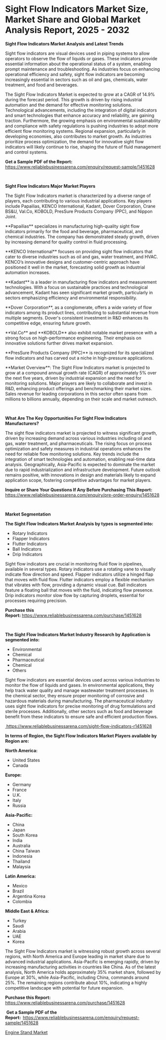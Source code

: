 <p><h1>Sight Flow Indicators Market Size, Market Share and Global Market Analysis Report, 2025 - 2032</h1></p><p><strong>Sight Flow Indicators Market Analysis and Latest Trends</strong></p>
<p><p>Sight flow indicators are visual devices used in piping systems to allow operators to observe the flow of liquids or gases. These indicators provide essential information about the operational status of a system, enabling prompt maintenance and troubleshooting. As industries focus on enhancing operational efficiency and safety, sight flow indicators are becoming increasingly essential in sectors such as oil and gas, chemicals, water treatment, and food and beverages.</p><p>The Sight Flow Indicators Market is expected to grow at a CAGR of 14.9% during the forecast period. This growth is driven by rising industrial automation and the demand for effective monitoring solutions. Technological advancements, including the integration of digital indicators and smart technologies that enhance accuracy and reliability, are gaining traction. Furthermore, the growing emphasis on environmental sustainability and compliance with safety regulations is pushing industries to adopt more efficient flow monitoring systems. Regional expansion, particularly in developing economies, also contributes to market growth. As industries prioritize process optimization, the demand for innovative sight flow indicators will likely continue to rise, shaping the future of fluid management and control systems.</p></p>
<p><strong>Get a Sample PDF of the Report:&nbsp;</strong> <a href="https://www.reliablebusinessarena.com/enquiry/request-sample/1451628?utm_campaign=2299&utm_medium=2&utm_source=Github&utm_content=ia&utm_term=18022025&utm_id=sight-flow-indicators">https://www.reliablebusinessarena.com/enquiry/request-sample/1451628</a></p>
<p>&nbsp;</p>
<p><strong>Sight Flow Indicators Major Market Players</strong></p>
<p><p>The Sight Flow Indicators market is characterized by a diverse range of players, each contributing to various industrial applications. Key players include Papailias, KENCO International, Kadant, Dover Corporation, Crane BS&U, Val.Co, KOBOLD, PresSure Products Company (PPC), and Nippon Joint.</p><p>**Papailias** specializes in manufacturing high-quality sight flow indicators primarily for the food and beverage, pharmaceutical, and chemical industries. The company has demonstrated steady growth, driven by increasing demand for quality control in fluid processing. </p><p>**KENCO International** focuses on providing sight flow indicators that cater to diverse industries such as oil and gas, water treatment, and HVAC. KENCO’s innovative designs and customer-centric approach have positioned it well in the market, forecasting solid growth as industrial automation increases.</p><p>**Kadant** is a leader in manufacturing flow indicators and measurement technologies. With a focus on sustainable practices and technological advancement, Kadant has seen significant market growth, particularly in sectors emphasizing efficiency and environmental responsibility.</p><p>**Dover Corporation**, as a conglomerate, offers a wide variety of flow indicators among its product lines, contributing to substantial revenue from multiple segments. Dover's consistent investment in R&D enhances its competitive edge, ensuring future growth.</p><p>**Val.Co** and **KOBOLD** also exhibit notable market presence with a strong focus on high-performance engineering. Their emphasis on innovative solutions further drives market expansion.</p><p>**PresSure Products Company (PPC)** is recognized for its specialized flow indicators and has carved out a niche in high-pressure applications. </p><p>**Market Overview**: The Sight Flow Indicators market is projected to grow at a compound annual growth rate (CAGR) of approximately 5% over the next five years, driven by industrial expansion and the need for monitoring solutions. Major players are likely to collaborate and invest in R&D, enhancing product offerings and benchmarking their market sizes. Sales revenue for leading corporations in this sector often spans from millions to billions annually, depending on their scale and market outreach.</p></p>
<p>&nbsp;</p>
<p><strong>What Are The Key Opportunities For Sight Flow Indicators Manufacturers?</strong></p>
<p><p>The sight flow indicators market is projected to witness significant growth, driven by increasing demand across various industries including oil and gas, water treatment, and pharmaceuticals. The rising focus on process optimization and safety measures in industrial operations enhances the need for reliable flow monitoring solutions. Key trends include the integration of smart technologies and automation, enabling real-time data analysis. Geographically, Asia-Pacific is expected to dominate the market due to rapid industrialization and infrastructure development. Future outlook remains positive, with innovations in design and materials likely to expand application scope, fostering competitive advantages for market players.</p></p>
<p><strong>Inquire or Share Your Questions If Any Before Purchasing This Report:</strong> <a href="https://www.reliablebusinessarena.com/enquiry/pre-order-enquiry/1451628?utm_campaign=2299&utm_medium=2&utm_source=Github&utm_content=ia&utm_term=18022025&utm_id=sight-flow-indicators">https://www.reliablebusinessarena.com/enquiry/pre-order-enquiry/1451628</a></p>
<p>&nbsp;</p>
<p><strong>Market Segmentation</strong></p>
<p><strong>The Sight Flow Indicators Market Analysis by types is segmented into:</strong></p>
<p><ul><li>Rotary Indicators</li><li>Flapper Indicators</li><li>Flutter Indicators</li><li>Ball Indicators</li><li>Drip Indicators</li></ul></p>
<p><p>Sight flow indicators are crucial in monitoring fluid flow in pipelines, available in several types. Rotary indicators use a rotating vane to visually indicate flow direction and speed. Flapper indicators utilize a hinged flap that moves with fluid flow. Flutter indicators employ a flexible mechanism that vibrates with flow, providing a dynamic visual cue. Ball indicators feature a floating ball that moves with the fluid, indicating flow presence. Drip indicators monitor slow flow by capturing droplets, essential for processes requiring precision.</p></p>
<p><strong>Purchase this Report:&nbsp;</strong><a href="https://www.reliablebusinessarena.com/purchase/1451628?utm_campaign=2299&utm_medium=2&utm_source=Github&utm_content=ia&utm_term=18022025&utm_id=sight-flow-indicators">https://www.reliablebusinessarena.com/purchase/1451628</a></p>
<p>&nbsp;</p>
<p><strong>The Sight Flow Indicators Market Industry Research by Application is segmented into:</strong></p>
<p><ul><li>Environmental</li><li>Chemical</li><li>Pharmaceutical</li><li>Chemical</li><li>Others</li></ul></p>
<p><p>Sight flow indicators are essential devices used across various industries to monitor the flow of liquids and gases. In environmental applications, they help track water quality and manage wastewater treatment processes. In the chemical sector, they ensure proper monitoring of corrosive and hazardous materials during manufacturing. The pharmaceutical industry uses sight flow indicators for precise monitoring of drug formulations and sterile processes. Additionally, other sectors such as food and beverage benefit from these indicators to ensure safe and efficient production flows.</p></p>
<p><a href="https://www.reliablebusinessarena.com/sight-flow-indicators-r1451628?utm_campaign=2299&utm_medium=2&utm_source=Github&utm_content=ia&utm_term=18022025&utm_id=sight-flow-indicators">&nbsp;https://www.reliablebusinessarena.com/sight-flow-indicators-r1451628</a></p>
<p><strong>In terms of Region, the Sight Flow Indicators Market Players available by Region are:</strong></p>
<p>
    <p> <strong> North America: </strong>
        <ul>
            <li>United States</li>
            <li>Canada</li>
        </ul>
        </p> 
    <p> <strong> Europe: </strong>
        <ul>
            <li>Germany</li>
            <li>France</li>
            <li>U.K.</li>
            <li>Italy</li>
            <li>Russia</li>
        </ul>
        </p> 
    <p> <strong> Asia-Pacific: </strong>
        <ul>
            <li>China</li>
            <li>Japan</li>
            <li>South Korea</li>
            <li>India</li>
            <li>Australia</li>
            <li>China Taiwan</li>
            <li>Indonesia</li>
            <li>Thailand</li>
            <li>Malaysia</li>
        </ul>
        </p> 
    <p> <strong> Latin America: </strong>
        <ul>
            <li>Mexico</li>
            <li>Brazil</li>
            <li>Argentina Korea</li>
            <li>Colombia</li>
        </ul>
        </p> 
    <p> <strong> Middle East & Africa: </strong>
        <ul>
            <li>Turkey</li>
            <li>Saudi</li>
            <li>Arabia</li>
            <li>UAE</li>
            <li>Korea</li>
        </ul>
    </p>
    </p>
<p><p>The Sight Flow Indicators market is witnessing robust growth across several regions, with North America and Europe leading in market share due to advanced industrial applications. Asia-Pacific is emerging rapidly, driven by increasing manufacturing activities in countries like China. As of the latest analysis, North America holds approximately 35% market share, followed by Europe at 30%, while Asia-Pacific, including China, commands around 25%. The remaining regions contribute about 10%, indicating a highly competitive landscape with potential for future expansion.</p></p>
<p><strong>Purchase this Report: </strong><a href="https://www.reliablebusinessarena.com/purchase/1451628?utm_campaign=2299&utm_medium=2&utm_source=Github&utm_content=ia&utm_term=18022025&utm_id=sight-flow-indicators">https://www.reliablebusinessarena.com/purchase/1451628</a></p>
<p>&nbsp;<strong>Get a Sample PDF of the Report:&nbsp;&nbsp;</strong><a href="https://www.reliablebusinessarena.com/enquiry/request-sample/1451628?utm_campaign=2299&utm_medium=2&utm_source=Github&utm_content=ia&utm_term=18022025&utm_id=sight-flow-indicators">https://www.reliablebusinessarena.com/enquiry/request-sample/1451628</a></p>
<p><strong></strong></p>
<p><p><a href="https://github.com/risingtrista99259/Market-Research-Report-List-1/blob/main/engine-stand-market.md?utm_campaign=2299&utm_medium=2&utm_source=Github&utm_content=ia&utm_term=18022025&utm_id=sight-flow-indicators">Engine Stand Market</a></p></p>